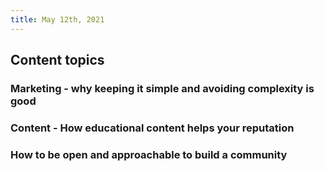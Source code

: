 ```yaml
---
title: May 12th, 2021
---
```


## Content topics
### Marketing - why keeping it simple and avoiding complexity is good
### Content - How educational content helps your reputation
### How to be open and approachable to build a community
